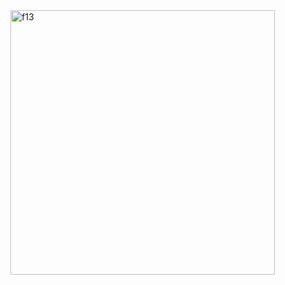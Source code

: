 <img width="423" alt="f13" src="https://user-images.githubusercontent.com/76705246/142694648-fb65be24-f3ba-49ea-83e1-a3a80027c9f1.png">

